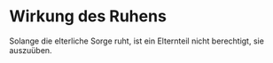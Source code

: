 # Wirkung des Ruhens

Solange die elterliche Sorge ruht, ist ein Elternteil nicht berechtigt, sie auszuüben. 


